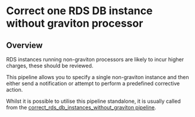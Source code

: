 # Correct one RDS DB instance without graviton processor

## Overview

RDS instances running non-graviton processors are likely to incur higher charges, these should be reviewed.

This pipeline allows you to specify a single non-graviton instance and then either send a notification or attempt to perform a predefined corrective action.

Whilst it is possible to utilise this pipeline standalone, it is usually called from the [correct_rds_db_instances_without_graviton pipeline](https://hub.flowpipe.io/mods/turbot/aws_thrifty/pipelines/aws_thrifty.pipeline.correct_rds_db_instances_without_graviton).